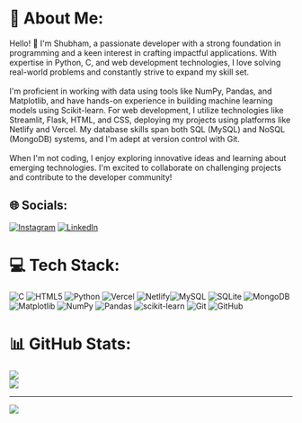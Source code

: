 # 💫 About Me:
Hello! 👋 I'm Shubham, a passionate developer with a strong foundation in programming and a keen interest in crafting impactful applications. With expertise in Python, C, and web development technologies, I love solving real-world problems and constantly strive to expand my skill set.<br><br>I'm proficient in working with data using tools like NumPy, Pandas, and Matplotlib, and have hands-on experience in building machine learning models using Scikit-learn. For web development, I utilize technologies like Streamlit, Flask, HTML, and CSS, deploying my projects using platforms like Netlify and Vercel. My database skills span both SQL (MySQL) and NoSQL (MongoDB) systems, and I'm adept at version control with Git.<br><br>When I'm not coding, I enjoy exploring innovative ideas and learning about emerging technologies. I'm excited to collaborate on challenging projects and contribute to the developer community!


## 🌐 Socials:
[![Instagram](https://img.shields.io/badge/Instagram-%23E4405F.svg?logo=Instagram&logoColor=white)](https://instagram.com/subhm.04) [![LinkedIn](https://img.shields.io/badge/LinkedIn-%230077B5.svg?logo=linkedin&logoColor=white)](https://linkedin.com/in/shubham-karvariya-6ab142326) 

# 💻 Tech Stack:
![C](https://img.shields.io/badge/c-%2300599C.svg?style=for-the-badge&logo=c&logoColor=white) ![HTML5](https://img.shields.io/badge/html5-%23E34F26.svg?style=for-the-badge&logo=html5&logoColor=white) ![Python](https://img.shields.io/badge/python-3670A0?style=for-the-badge&logo=python&logoColor=ffdd54) ![Vercel](https://img.shields.io/badge/vercel-%23000000.svg?style=for-the-badge&logo=vercel&logoColor=white) ![Netlify](https://img.shields.io/badge/netlify-%23000000.svg?style=for-the-badge&logo=netlify&logoColor=#00C7B7)![MySQL](https://img.shields.io/badge/mysql-4479A1.svg?style=for-the-badge&logo=mysql&logoColor=white) ![SQLite](https://img.shields.io/badge/sqlite-%2307405e.svg?style=for-the-badge&logo=sqlite&logoColor=white) ![MongoDB](https://img.shields.io/badge/MongoDB-%234ea94b.svg?style=for-the-badge&logo=mongodb&logoColor=white) ![Matplotlib](https://img.shields.io/badge/Matplotlib-%23ffffff.svg?style=for-the-badge&logo=Matplotlib&logoColor=black) ![NumPy](https://img.shields.io/badge/numpy-%23013243.svg?style=for-the-badge&logo=numpy&logoColor=white) ![Pandas](https://img.shields.io/badge/pandas-%23150458.svg?style=for-the-badge&logo=pandas&logoColor=white) ![scikit-learn](https://img.shields.io/badge/scikit--learn-%23F7931E.svg?style=for-the-badge&logo=scikit-learn&logoColor=white) ![Git](https://img.shields.io/badge/git-%23F05033.svg?style=for-the-badge&logo=git&logoColor=white) ![GitHub](https://img.shields.io/badge/github-%23121011.svg?style=for-the-badge&logo=github&logoColor=white)
# 📊 GitHub Stats:
![](https://github-readme-stats.vercel.app/api?username=5hubhm&theme=dark&hide_border=false&include_all_commits=false&count_private=false)<br/>
![](https://github-readme-streak-stats.herokuapp.com/?user=5hubhm&theme=dark&hide_border=false)<br/>

---
[![](https://visitcount.itsvg.in/api?id=5hubhm&icon=0&color=0)](https://visitcount.itsvg.in)

<!-- Proudly created with GPRM ( https://gprm.itsvg.in ) -->
